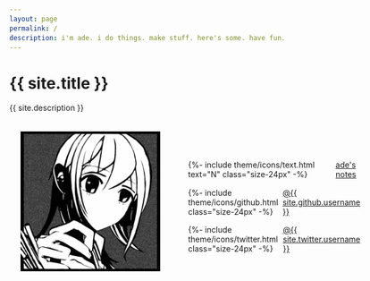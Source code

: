 ```yaml
---
layout: page
permalink: /
description: i'm ade. i do things. make stuff. here's some. have fun.
---
```


<style>
    footer {
        margin-left: 5%;
    }

    header {
        display: none;
    }

    .container {
        display: flex;
        gap: 10px;
        align-items: center;

        .box {
            padding: 20px;
            text-align: left;
        }

        .icon {
            display: block;
        }

        ul {
            list-style: none;
            padding: 0;
            margin: 0;
        }

        .icon-container {
            display: flex;
            align-items: center;
            gap: 8px;
            margin-top: 5%;
        }

        img {
            width: 33vw;
            height: 33vw;
            min-height: 170px;
            min-width: 170px;
            max-height: 250px;
            max-width: 250px;
        }

        img.size-24px {
            margin: 0;
            padding: 0;
            width: 24px;
            height: 24px;
            min-height: 24px;
            min-width: 24px;
            max-height: 24px;
            max-width: 24px;
        }

    }

    @media (max-width: 346px) {
        .container {
            flex-direction: column;
        }
    }
</style>

<h1>{{ site.title }}</h1>

<p>
    {{ site.description }}
</p>

<div class="container">
    <div class="box">
        <img src="/assets/images/featured_image.jpg" alt="{{ site.title | escape }}">
    </div>
    <div class="box">
        <ul>
            <li class="icon-container">
                {%- include theme/icons/text.html text="N" class="size-24px" -%}
                <a href="https://notes.adeposting.com/">ade's notes</a>
            </li>
            <li class="icon-container">
                {%- include theme/icons/github.html class="size-24px" -%}
                <a href="https://github.com/{{ site.github.username }}">@{{ site.github.username }}</a>
            </li>
            <li class="icon-container">
                {%- include theme/icons/twitter.html class="size-24px" -%}
                <a href="https://x.com/{{ site.twitter.username }}">@{{ site.twitter.username }}</a>
            </li>
        </ul>
    </div>
</div>